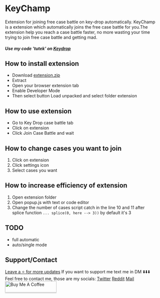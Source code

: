 # KeyChamp
 Extension for joining free case battle on key-drop automatically.
 KeyChamp is a extension which automatically joins the free case battle for you.The extension help you reach a case battle faster, no more wasting your time trying to join free case battle and getting mad. 
 ##### Use my code 'tutek' on [Keydrop](https://key-drop.com/?code=tutek)
## How to install extension
- Download [extension.zip](https://github.com/Shkyyl/KeyChamp/releases/)
- Extract 
- Open your browser extension tab
- Enable Developer Mode
- Then select button Load unpacked and select folder extension
## How to use extension 
- Go to Key Drop case battle tab
- Click on extension
- Click Join Case Battle and wait
## How to change cases you want to join
1. Click on extension
2. Click settings icon
3. Select cases you want
## How to increase efficiency of extension
1. Open extension folder
2. Open popup.js with text or code editor
3. Change the number of cases script catch in the line 10 and 11 after splice function 
``... splice(0, here --> 3))`` by default it's 3
## TODO
- full automatic
- auto/single mode

## Support/Contact
[Leave a ⭐ for more updates](https://github.com/Shkyyl/KeyChamp/stargazers)
If you want to support me text me in DM ⬇️⬇️⬇️
Feel free to contact me, those are my socials:
[Twitter](https://twitter.com/ShkyylDev)
[Reddit](https://www.reddit.com/user/Unique-Evening-3255)
[Mail](mailto:shkyyldev@gmail.com)
<a href="https://www.buymeacoffee.com/shkyyl" target="_blank"><img src="https://www.buymeacoffee.com/assets/img/custom_images/orange_img.png" alt="Buy Me A Coffee" style="height: 37px !important;width: 170px !important;box-shadow: 0px 3px 2px 0px rgba(190, 190, 190, 0.5) !important;-webkit-box-shadow: 0px 3px 2px 0px rgba(190, 190, 190, 0.5) !important;" ></a>